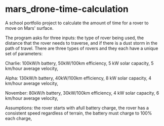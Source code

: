 # mars_drone-time-calculation
A school portfolio project to calculate the amount of time for a rover to move on Mars' surface.

The program asks for three inputs: the type of rover being used, the distance that the rover needs to traverse, and if there is a dust storm in the path of travel.
There are three types of rovers and they each have a unique set of parameters:

Charlie:
100kW/h battery,
50kW/100km efficiency,
5 kW solar capacity,
5 km/hour average velocity,

Alpha:
130kW/h battery,
40kW/100km efficiency,
8 kW solar capacity,
4 km/hour average velocity,

November:
80kW/h battery,
30kW/100km efficiency,
4 kW solar capacity,
6 km/hour average velocity,

Assumptions:
the rover starts with afull battery charge,
the rover has a consistent speed regardless of terrain,
the battery must charge to 100% each charge,

